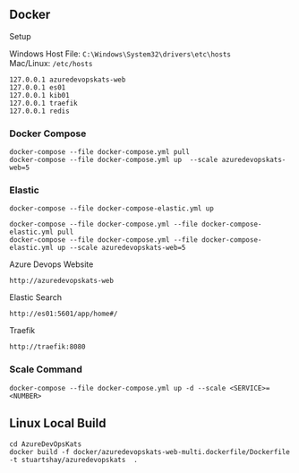 
## Docker 

Setup

Windows Host File:  ```C:\Windows\System32\drivers\etc\hosts```    
Mac/Linux: ```/etc/hosts```

```
127.0.0.1 azuredevopskats-web
127.0.0.1 es01
127.0.0.1 kib01
127.0.0.1 traefik
127.0.0.1 redis
```

### Docker Compose 

```
docker-compose --file docker-compose.yml pull
docker-compose --file docker-compose.yml up  --scale azuredevopskats-web=5
```

### Elastic
```
docker-compose --file docker-compose-elastic.yml up

docker-compose --file docker-compose.yml --file docker-compose-elastic.yml pull
docker-compose --file docker-compose.yml --file docker-compose-elastic.yml up --scale azuredevopskats-web=5
```

Azure Devops Website
```
http://azuredevopskats-web
```

Elastic Search
```
http://es01:5601/app/home#/
```

Traefik
```
http://traefik:8080
```

### Scale Command
```
docker-compose --file docker-compose.yml up -d --scale <SERVICE>=<NUMBER> 
```


## Linux Local Build
```
cd AzureDevOpsKats
docker build -f docker/azuredevopskats-web-multi.dockerfile/Dockerfile -t stuartshay/azuredevopskats  .
  ```

